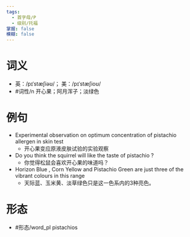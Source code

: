 ```yaml
---
tags:
  - 首字母/P
  - 级别/托福
掌握: false
模糊: false
---
```

# 词义
- 英：/pɪˈstæʃiəʊ/； 美：/pɪˈstæʃioʊ/
- #词性/n  开心果；阿月浑子；淡绿色
# 例句
- Experimental observation on optimum concentration of pistachio allergen in skin test
	- 开心果变应原液皮肤试验的实验观察
- Do you think the squirrel will like the taste of pistachio ?
	- 你觉得松鼠会喜欢开心果的味道吗？
- Horizon Blue , Corn Yellow and Pistachio Green are just three of the vibrant colours in this range
	- 天际蓝、玉米黄、淡草绿色只是这一色系内的3种亮色。
# 形态
- #形态/word_pl pistachios
